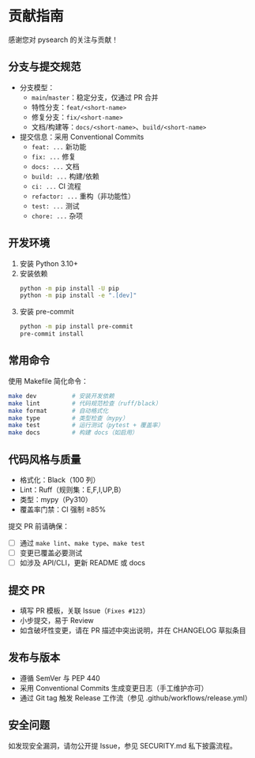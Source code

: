 # 贡献指南

感谢您对 pysearch 的关注与贡献！

## 分支与提交规范

- 分支模型：
  - `main`/`master`：稳定分支，仅通过 PR 合并
  - 特性分支：`feat/<short-name>`
  - 修复分支：`fix/<short-name>`
  - 文档/构建等：`docs/<short-name>`、`build/<short-name>`
- 提交信息：采用 Conventional Commits
  - `feat: ...` 新功能
  - `fix: ...` 修复
  - `docs: ...` 文档
  - `build: ...` 构建/依赖
  - `ci: ...` CI 流程
  - `refactor: ...` 重构（非功能性）
  - `test: ...` 测试
  - `chore: ...` 杂项

## 开发环境

1. 安装 Python 3.10+
2. 安装依赖
   ```bash
   python -m pip install -U pip
   python -m pip install -e ".[dev]"
   ```
3. 安装 pre-commit
   ```bash
   python -m pip install pre-commit
   pre-commit install
   ```

## 常用命令

使用 Makefile 简化命令：

```bash
make dev          # 安装开发依赖
make lint         # 代码规范检查（ruff/black）
make format       # 自动格式化
make type         # 类型检查（mypy）
make test         # 运行测试（pytest + 覆盖率）
make docs         # 构建 docs（如启用）
```

## 代码风格与质量

- 格式化：Black（100 列）
- Lint：Ruff（规则集：E,F,I,UP,B）
- 类型：mypy（Py310）
- 覆盖率门禁：CI 强制 ≥85%

提交 PR 前请确保：

- [ ] 通过 `make lint`、`make type`、`make test`
- [ ] 变更已覆盖必要测试
- [ ] 如涉及 API/CLI，更新 README 或 docs

## 提交 PR

- 填写 PR 模板，关联 Issue（`Fixes #123`）
- 小步提交，易于 Review
- 如含破坏性变更，请在 PR 描述中突出说明，并在 CHANGELOG 草拟条目

## 发布与版本

- 遵循 SemVer 与 PEP 440
- 采用 Conventional Commits 生成变更日志（手工维护亦可）
- 通过 Git tag 触发 Release 工作流（参见 .github/workflows/release.yml）

## 安全问题

如发现安全漏洞，请勿公开提 Issue，参见 SECURITY.md 私下披露流程。